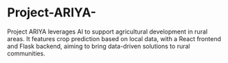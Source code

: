 # Project-ARIYA-
Project ARIYA leverages AI to support agricultural development in rural areas. It features crop prediction based on local data, with a React frontend and Flask backend, aiming to bring data-driven solutions to rural communities.

